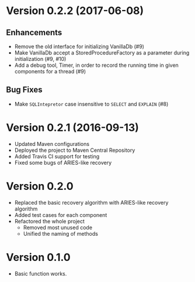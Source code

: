 
# Version 0.2.2 (2017-06-08)

## Enhancements

- Remove the old interface for initializing VanillaDb (#9)
- Make VanillaDb accept a StoredProcedureFactory as a parameter during initialization (#9, #10)
- Add a debug tool, Timer, in order to record the running time in given components for a thread (#9)

## Bug Fixes

- Make `SQLIntepretor` case insensitive to `SELECT` and `EXPLAIN` (#8)

# Version 0.2.1 (2016-09-13)

- Updated Maven configurations
- Deployed the project to Maven Central Repository
- Added Travis CI support for testing
- Fixed some bugs of ARIES-like recovery

# Version 0.2.0

- Replaced the basic recovery algorithm with ARIES-like recovery algorithm
- Added test cases for each component
- Refactored the whole project
  - Removed most unused code
  - Unified the naming of methods

# Version 0.1.0

- Basic function works.
